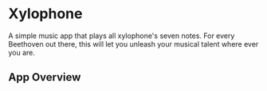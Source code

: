 # Xylophone

A simple music app that plays all xylophone's seven notes. For every Beethoven out there, this will let you unleash your musical talent where ever you are.

## App Overview 



